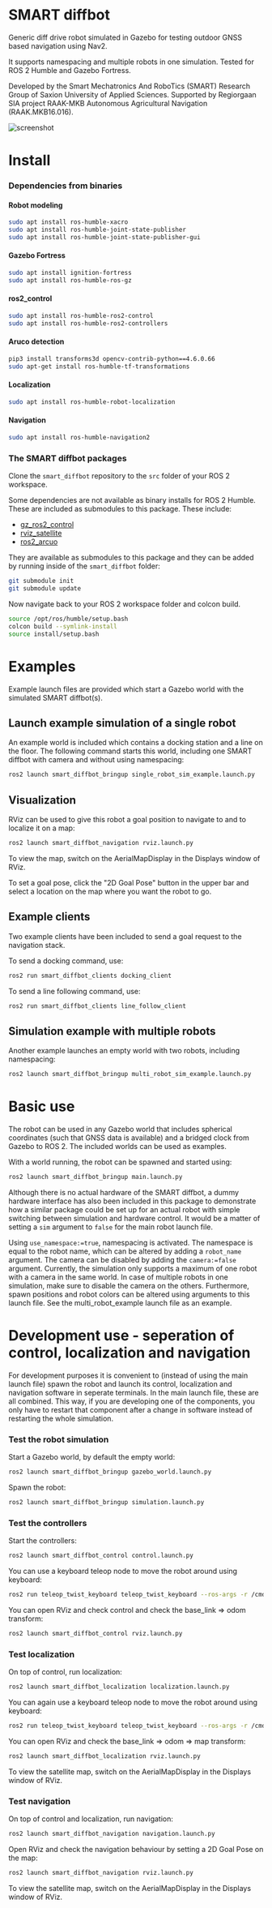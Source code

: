 # SMART diffbot
Generic diff drive robot simulated in Gazebo for testing outdoor GNSS based navigation using Nav2. 

It supports namespacing and multiple robots in one simulation. Tested for ROS 2 Humble and Gazebo Fortress. 

Developed by the Smart Mechatronics And RoboTics (SMART) Research Group of Saxion University of Applied Sciences. Supported by Regiorgaan SIA project RAAK-MKB Autonomous Agricultural Navigation (RAAK.MKB16.016).

![screenshot](screenshot.png)

# Install 

### Dependencies from binaries
#### Robot modeling
```bash
sudo apt install ros-humble-xacro
sudo apt install ros-humble-joint-state-publisher
sudo apt install ros-humble-joint-state-publisher-gui
```

#### Gazebo Fortress
```bash
sudo apt install ignition-fortress
sudo apt install ros-humble-ros-gz
```

#### ros2_control
```bash 
sudo apt install ros-humble-ros2-control
sudo apt install ros-humble-ros2-controllers
```

#### Aruco detection
```bash 
pip3 install transforms3d opencv-contrib-python==4.6.0.66
sudo apt-get install ros-humble-tf-transformations
```

#### Localization 
```bash
sudo apt install ros-humble-robot-localization
```

#### Navigation
```bash
sudo apt install ros-humble-navigation2
```

### The SMART diffbot packages
Clone the `smart_diffbot` repository to the `src` folder of your ROS 2 workspace. 

Some dependencies are not available as binary installs for ROS 2 Humble. These are included as submodules to this package. These include:

* [gz_ros2_control](https://github.com/ros-controls/gz_ros2_control.git) 
* [rviz_satellite](https://github.com/blacksoul000/rviz_satellite.git)
* [ros2_arcuo](https://github.com/JMU-ROBOTICS-VIVA/ros2_aruco.git)

They are available as submodules to this package and they can be added by running inside of the `smart_diffbot` folder:
```bash 
git submodule init
git submodule update
```

Now navigate back to your ROS 2 workspace folder and colcon build.
```bash
source /opt/ros/humble/setup.bash
colcon build --symlink-install 
source install/setup.bash
```

# Examples

Example launch files are provided which start a Gazebo world with the simulated SMART diffbot(s).

## Launch example simulation of a single robot
An example world is included which contains a docking station and a line on the floor. 
The following command starts this world, including one SMART diffbot with camera and without using namespacing:
```bash
ros2 launch smart_diffbot_bringup single_robot_sim_example.launch.py
```

## Visualization
RViz can be used to give this robot a goal position to navigate to and to localize it on a map:
```bash
ros2 launch smart_diffbot_navigation rviz.launch.py
```

To view the map, switch on the AerialMapDisplay in the Displays window of RViz.

To set a goal pose, click the "2D Goal Pose" button in the upper bar and select a location on the map where you want the robot to go. 

## Example clients
Two example clients have been included to send a goal request to the navigation stack. 

To send a docking command, use:
```bash
ros2 run smart_diffbot_clients docking_client
```

To send a line following command, use:
```bash
ros2 run smart_diffbot_clients line_follow_client
```

## Simulation example with multiple robots
Another example launches an empty world with two robots, including namespacing:
```bash
ros2 launch smart_diffbot_bringup multi_robot_sim_example.launch.py
```

# Basic use 
The robot can be used in any Gazebo world that includes spherical coordinates (such that GNSS data is available) and a bridged clock from Gazebo to ROS 2. The included worlds can be used as examples. 

With a world running, the robot can be spawned and started using:

```bash
ros2 launch smart_diffbot_bringup main.launch.py
```

Although there is no actual hardware of the SMART diffbot, a dummy hardware interface has also been included in this package to demonstrate how a similar package could be set up for an actual robot with simple switching between simulation and hardware control. It would be a matter of setting a `sim` argument to `false` for the main robot launch file. 

Using `use_namespace:=true`, namespacing is activated. The namespace is equal to the robot name, which can be altered by adding a `robot_name` argument. The camera can be disabled by adding the `camera:=false` argument. Currently, the simulation only supports a maximum of one robot with a camera in the same world. In case of multiple robots in one simulation, make sure to disable the camera on the others. Furthermore, spawn positions and robot colors can be altered using arguments to this launch file. See the multi_robot_example launch file as an example. 

# Development use - seperation of control, localization and navigation
For development purposes it is convenient to (instead of using the main launch file) spawn the robot and launch its control, localization and navigation software in seperate terminals. In the main launch file, these are all combined. This way, if you are developing one of the components, you only have to restart that component after a change in software instead of restarting the whole simulation.

### Test the robot simulation
Start a Gazebo world, by default the empty world:
```bash
ros2 launch smart_diffbot_bringup gazebo_world.launch.py
```

Spawn the robot: 
```bash
ros2 launch smart_diffbot_bringup simulation.launch.py
```

### Test the controllers
Start the controllers:
```bash
ros2 launch smart_diffbot_control control.launch.py
```

You can use a keyboard teleop node to move the robot around using keyboard:
```bash
ros2 run teleop_twist_keyboard teleop_twist_keyboard --ros-args -r /cmd_vel:=/diff_drive_controller/cmd_vel_unstamped
```

You can open RViz and check control and check the base_link => odom transform:
```bash
ros2 launch smart_diffbot_control rviz.launch.py
```

### Test localization
On top of control, run localization:
```bash
ros2 launch smart_diffbot_localization localization.launch.py
```

You can again use a keyboard teleop node to move the robot around using keyboard:
```bash
ros2 run teleop_twist_keyboard teleop_twist_keyboard --ros-args -r /cmd_vel:=/diff_drive_controller/cmd_vel_unstamped
```

You can open RViz and check the base_link => odom => map transform:
```bash
ros2 launch smart_diffbot_localization rviz.launch.py
```

To view the satellite map, switch on the AerialMapDisplay in the Displays window of RViz.

### Test navigation
On top of control and localization, run navigation:
```bash
ros2 launch smart_diffbot_navigation navigation.launch.py
```

Open RViz and check the navigation behaviour by setting a 2D Goal Pose on the map:

```bash
ros2 launch smart_diffbot_navigation rviz.launch.py
```

To view the satellite map, switch on the AerialMapDisplay in the Displays window of RViz.